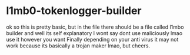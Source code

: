 # l1mb0-tokenlogger-builder
ok so this is pretty basic, but in the file there should be a file called l1mbo builder and well its self explanatory
I wont say dont use maliciously lmao use it however you want
Finally depending on your anti virus it may not work because its basically a trojan maker lmao, but cheers.
